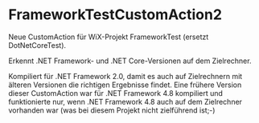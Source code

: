# FrameworkTestCustomAction2
Neue CustomAction für WiX-Projekt FrameworkTest (ersetzt DotNetCoreTest).

Erkennt .NET Framework- und .NET Core-Versionen auf dem Zielrechner.

Kompiliert für .NET Framework 2.0, damit es auch auf Zielrechnern mit älteren Versionen die richtigen Ergebnisse findet. Eine frühere Version dieser CustomAction war für .NET Framework 4.8 kompiliert und funktionierte nur, wenn .NET Framework 4.8 auch auf dem Zielrechner vorhanden war (was bei diesem Projekt nicht zielführend ist;-)
